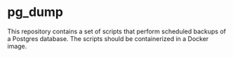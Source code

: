 # pg_dump
This repository contains a set of scripts that perform scheduled backups of a Postgres database. The scripts should be containerized in a Docker image.
